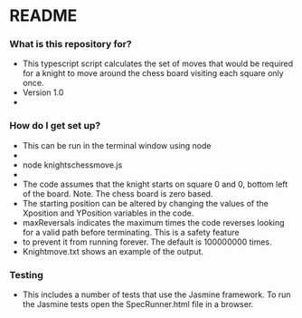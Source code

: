 # README

### What is this repository for?

- This typescript script calculates the set of moves that would be required for a knight to move around the chess board visiting each square only once.
- Version 1.0
-

### How do I get set up?

- This can be run in the terminal window using node
-
- node knightschessmove.js
-
- The code assumes that the knight starts on square 0 and 0, bottom left of the board. Note. The chess board is zero based.
- The starting position can be altered by changing the values of the Xposition and YPosition variables in the code.
- maxReversals indicates the maximum times the code reverses looking for a valid path before terminating. This is a safety feature
- to prevent it from running forever. The default is 100000000 times.
- Knightmove.txt shows an example of the output.

### Testing

- This includes a number of tests that use the Jasmine framework. To run the Jasmine tests open the SpecRunner.html file in a browser.

